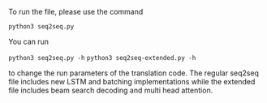 To run the file, please use the command

`python3 seq2seq.py`

You can run

`python3 seq2seq.py -h`
`python3 seq2seq-extended.py -h`

to change the run parameters of the translation code.
The regular seq2seq file includes new LSTM and 
batching implementations while the extended file
includes beam search decoding and multi head attention.